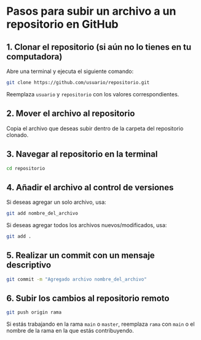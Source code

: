 # Pasos para subir un archivo a un repositorio en GitHub

## 1. Clonar el repositorio (si aún no lo tienes en tu computadora)
Abre una terminal y ejecuta el siguiente comando:
```sh
git clone https://github.com/usuario/repositorio.git
```
Reemplaza `usuario` y `repositorio` con los valores correspondientes.

## 2. Mover el archivo al repositorio
Copia el archivo que deseas subir dentro de la carpeta del repositorio clonado.

## 3. Navegar al repositorio en la terminal
```sh
cd repositorio
```

## 4. Añadir el archivo al control de versiones
Si deseas agregar un solo archivo, usa:
```sh
git add nombre_del_archivo
```
Si deseas agregar todos los archivos nuevos/modificados, usa:
```sh
git add .
```

## 5. Realizar un commit con un mensaje descriptivo
```sh
git commit -m "Agregado archivo nombre_del_archivo"
```

## 6. Subir los cambios al repositorio remoto
```sh
git push origin rama
```
Si estás trabajando en la rama `main` o `master`, reemplaza `rama` con `main` o el nombre de la rama en la que estás contribuyendo.


